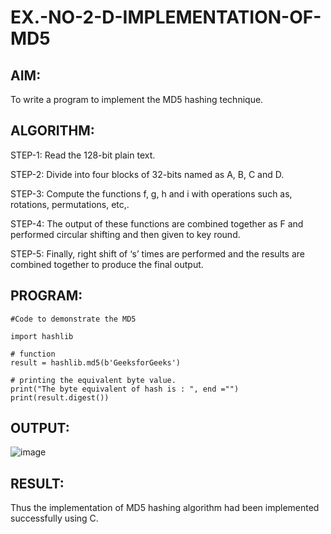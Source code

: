# EX.-NO-2-D-IMPLEMENTATION-OF-MD5

## AIM:
  To write a program to implement the MD5 hashing technique.
## ALGORITHM:
  
  STEP-1: Read the 128-bit plain text.
  
  STEP-2: Divide into four blocks of 32-bits named as A, B, C and D.
  
  STEP-3: Compute the functions f, g, h and i with operations such as, rotations, permutations, etc,.
  
  STEP-4: The output of these functions are combined together as F and performed circular shifting and then given to key round.
  
  STEP-5: Finally, right shift of ‘s’ times are performed and the results are combined together to produce the final output.
  
## PROGRAM:
```
#Code to demonstrate the MD5

import hashlib

# function 
result = hashlib.md5(b'GeeksforGeeks')

# printing the equivalent byte value.
print("The byte equivalent of hash is : ", end ="")
print(result.digest())
```
## OUTPUT:
![image](https://github.com/prabhjot-singh18/EX.-NO-2-D-IMPLEMENTATION-OF-MD5/assets/121215854/fd77d8dd-45fa-4f4e-9eb2-4d1de9486034)

## RESULT:
  Thus the implementation of MD5 hashing algorithm had been implemented successfully using C.
